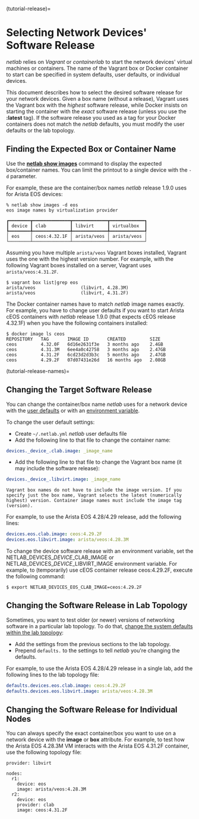 (tutorial-release)=
# Selecting Network Devices' Software Release

*netlab* relies on *Vagrant* or *containerlab* to start the network devices' virtual machines or containers. The name of the Vagrant box or Docker container to start can be specified in system defaults, user defaults, or individual devices.

This document describes how to select the desired software release for your network devices. Given a box name (without a release), Vagrant uses the Vagrant box with the *highest* software release, while Docker insists on starting the container with the *exact* software release (unless you use the **:latest** tag). If the software release you used as a tag for your Docker containers does not match the _netlab_ defaults, you must modify the user defaults or the lab topology.

## Finding the Expected Box or Container Name

Use the **[netlab show images](netlab-show-images)** command to display the expected box/container names. You can limit the printout to a single device with the `-d` parameter.

For example, these are the container/box names _netlab_ release 1.9.0 uses for Arista EOS devices:

```
% netlab show images -d eos
eos image names by virtualization provider

┏━━━━━━━━┳━━━━━━━━━━━━━━┳━━━━━━━━━━━━━┳━━━━━━━━━━━━━┓
┃ device ┃ clab         ┃ libvirt     ┃ virtualbox  ┃
┡━━━━━━━━╇━━━━━━━━━━━━━━╇━━━━━━━━━━━━━╇━━━━━━━━━━━━━┩
│ eos    │ ceos:4.32.1F │ arista/veos │ arista/veos │
└────────┴──────────────┴─────────────┴─────────────┘
```

Assuming you have multiple `arista/veos` Vagrant boxes installed, Vagrant uses the one with the highest version number.  For example, with the following Vagrant boxes installed on a server, Vagrant uses `arista/veos:4.31.2F`.

```
$ vagrant box list|grep eos
arista/veos                 (libvirt, 4.28.3M)
arista/veos                 (libvirt, 4.31.2F)
```

The Docker container names have to match _netlab_ image names exactly. For example, you have to change user defaults if you want to start Arista cEOS containers with _netlab_ release 1.9.0 (that expects cEOS release 4.32.1F) when you have the following containers installed:

```
$ docker image ls ceos
REPOSITORY   TAG       IMAGE ID       CREATED         SIZE
ceos         4.32.0F   6d16e2631f3e   3 months ago    2.4GB
ceos         4.31.3M   6ee4a0c42758   3 months ago    2.47GB
ceos         4.31.2F   6cd23d2d3b3c   5 months ago    2.47GB
ceos         4.29.2F   07d07431e26d   16 months ago   2.08GB
```

(tutorial-release-names)=
## Changing the Target Software Release

You can change the container/box name _netlab_ uses for a network device with the [user defaults](defaults-user-file) or with an [environment variable](defaults-env).

To change the user default settings:

* Create `~/.netlab.yml` _netlab_ user defaults file
* Add the following line to that file to change the container name:

```yaml
devices._device_.clab.image: _image_name
```

* Add the following line to that file to change the Vagrant box name (it may include the software release):

```yaml
devices._device_.libvirt.image: _image_name
```

```{tip}
Vagrant box names do not have to include the image version. If you specify just the box name, Vagrant selects the latest (numerically highest) version. Container image names must include the image tag (version).
```

For example, to use the Arista EOS 4.28/4.29 release, add the following lines:

```yaml
devices.eos.clab.image: ceos:4.29.2F
devices.eos.libvirt.image: arista/veos:4.28.3M
```

To change the device software release with an environment variable, set the NETLAB_DEVICES_*DEVICE*\_CLAB_IMAGE or NETLAB_DEVICES_*DEVICE*\_LIBVIRT_IMAGE environment variable. For example, to (temporarily) use cEOS container release ceos:4.29.2F, execute the following command:

```
$ export NETLAB_DEVICES_EOS_CLAB_IMAGE=ceos:4.29.2F
```

## Changing the Software Release in Lab Topology

Sometimes, you want to test older (or newer) versions of networking software in a particular lab topology. To do that, [change the system defaults within the lab topology](defaults-topology):

* Add the settings from the previous sections to the lab topology.
* Prepend `defaults.` to the settings to tell _netlab_ you're changing the defaults.

For example, to use the Arista EOS 4.28/4.29 release in a single lab, add the following lines to the lab topology file:

```yaml
defaults.devices.eos.clab.image: ceos:4.29.2F
defaults.devices.eos.libvirt.image: arista/veos:4.28.3M
```

## Changing the Software Release for Individual Nodes

You can always specify the exact container/box you want to use on a network device with the **image** or **box** attribute. For example, to test how the Arista EOS 4.28.3M VM interacts with the Arista EOS 4.31.2F container, use the following topology file:

```
provider: libvirt

nodes:
  r1:
    device: eos
    image: arista/veos:4.28.3M
  r2:
    device: eos
    provider: clab
    image: ceos:4.31.2F
```


